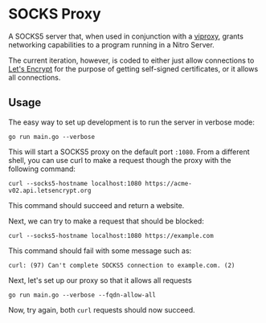 # SOCKS Proxy

A SOCKS5 server that, when used in conjunction with a
[viproxy](https://github.com/blocky/viproxy), grants networking capabilities to
a program running in a Nitro Server.

The current iteration, however, is coded to either just allow connections to
[Let's Encrypt](https://letsencrypt.org/) for the purpose of getting
self-signed certificates, or it allows all connections.

## Usage

The easy way to set up development is to run the server in verbose mode:

    go run main.go --verbose

This will start a SOCKS5 proxy on the default port `:1080`.  From a different
shell, you can use curl to make a request though the proxy with the following
command:

    curl --socks5-hostname localhost:1080 https://acme-v02.api.letsencrypt.org

This command should succeed and return a website.

Next, we can try to make a request that should be blocked:

	curl --socks5-hostname localhost:1080 https://example.com

This command should fail with some message such as:

    curl: (97) Can't complete SOCKS5 connection to example.com. (2)

Next, let's set up our proxy so that it allows all requests

    go run main.go --verbose --fqdn-allow-all

Now, try again, both `curl` requests should now succeed.

